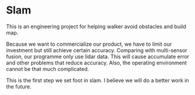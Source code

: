 # Slam
This is an engineering project for helping walker avoid obstacles and build map.

Because we want to commercialize our product, we have to limit our investment but still achieve certain accuracy.
Comparing with multi-sensor fusion, our programme only use lidar data. This will cause accumulate error and other problems that reduce accuracy. Also, the operating environment cannot be that much complicated. 

This is the first step we set foot in slam. I believe we will do a better work in the future.

